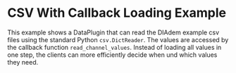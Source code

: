 # CSV With Callback Loading Example

This example shows a DataPlugin that can read the DIAdem example csv files using the standard Python `csv.DictReader`. The values are accessed by the callback function `read_channel_values`. Instead of loading all values in one step, the clients can more efficiently decide when und which values they need.
